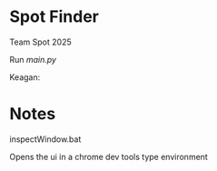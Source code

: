 # Spot Finder
Team Spot 2025

Run *main.py*

Keagan:


# Notes

inspectWindow.bat

Opens the ui in a chrome dev tools type environment